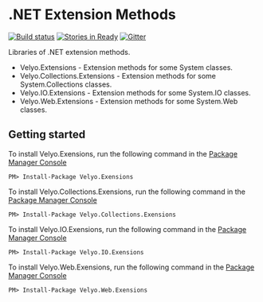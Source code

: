 # .NET Extension Methods

[![Build status](https://ci.appveyor.com/api/projects/status/nx57ui12wo9040jy?svg=true)](https://ci.appveyor.com/project/velyo/dotnet-extensions)
[![Stories in Ready](https://badge.waffle.io/velyo/dotnet-extensions.svg?label=ready&title=Ready)](http://waffle.io/velyo/dotnet-extensions)
[![Gitter](https://badges.gitter.im/velyo/dotnet-extensions.svg)](https://gitter.im/velyo/dotnet-extensions?utm_source=badge&utm_medium=badge&utm_campaign=pr-badge)

Libraries of .NET extension methods. 

* Velyo.Extensions - Extension methods for some System classes.
* Velyo.Collections.Extensions - Extension methods for some System.Collections classes.
* Velyo.IO.Extensions - Extension methods for some System.IO classes.
* Velyo.Web.Extensions - Extension methods for some System.Web classes.

## Getting started

To install Velyo.Exensions, run the following command in the [Package Manager Console](http://docs.nuget.org/docs/start-here/using-the-package-manager-console)
```
PM> Install-Package Velyo.Exensions
```

To install Velyo.Collections.Exensions, run the following command in the [Package Manager Console](http://docs.nuget.org/docs/start-here/using-the-package-manager-console)
```
PM> Install-Package Velyo.Collections.Exensions
```

To install Velyo.IO.Exensions, run the following command in the [Package Manager Console](http://docs.nuget.org/docs/start-here/using-the-package-manager-console)
```
PM> Install-Package Velyo.IO.Exensions
```

To install Velyo.Web.Exensions, run the following command in the [Package Manager Console](http://docs.nuget.org/docs/start-here/using-the-package-manager-console)
```
PM> Install-Package Velyo.Web.Exensions
```
